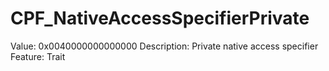 # CPF_NativeAccessSpecifierPrivate

Value: 0x0040000000000000
Description: Private native access specifier
Feature: Trait
